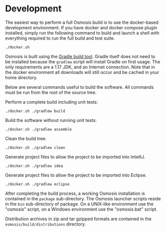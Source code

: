 # Development

The easiest way to perform a full Osmosis build is to use the docker-based
development environment.  If you have docker and docker compose plugin installed,
simply run the following command to build and launch a shell with everything
required to run the full build and test suite.

    ./docker.sh

Osmosis is built using the [Gradle build tool](http://gradle.org).  Gradle itself
does not need to be installed because the `gradlew` script will install Gradle on
first usage.  The only requirements are a 1.17 JDK, and an Internet connection.
Note that in the docker environment all downloads will still occur and be cached
in your home directory.

Below are several commands useful to build the software.  All commands must be
run from the root of the source tree.

Perform a complete build including unit tests:

    ./docker.sh ./gradlew build

Build the software without running unit tests:

    ./docker.sh ./gradlew assemble

Clean the build tree:
    
    ./docker.sh ./gradlew clean

Generate project files to allow the project to be imported into IntelliJ.

    ./docker.sh ./gradlew idea

Generate project files to allow the project to be imported into Eclipse.

    ./docker.sh ./gradlew eclipse

After completing the build process, a working Osmosis installation is contained
in the `package` sub-directory.  The Osmosis launcher scripts reside in the `bin`
sub-directory of package.  On a UNIX-like environment use the "osmosis" script,
on a Windows environment use the "osmosis.bat" script.

Distribution archives in zip and tar gzipped formats are contained in the
`osmosis/build/distributions` directory.
